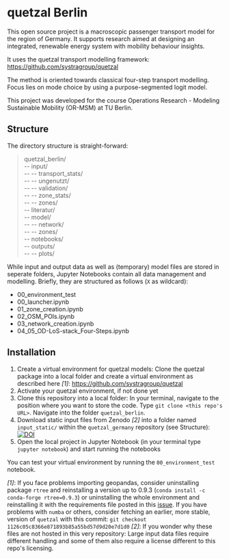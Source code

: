 # quetzal Berlin
This open source project is a macroscopic passenger transport model for the region of Germany. It supports research aimed at designing an integrated, renewable energy system with mobility behaviour insights.

It uses the quetzal transport modelling framework: https://github.com/systragroup/quetzal

The method is oriented towards classical four-step transport modelling. Focus lies on mode choice by using a purpose-segmented logit model.

This project was developed for the course Operations Research - Modeling Sustainable Mobility (OR-MSM) at TU Berlin.

## Structure

The directory structure is straight-forward:
> quetzal_berlin/</br>
> -- input/</br>
> -- --  transport_stats/</br>
> -- --  ungenutzt/</br>
> -- --  validation/</br>
> -- --  zone_stats/</br>
> -- --  zones/</br> 
> -- literatur/</br>
> -- model/</br>
> -- -- network/</br> 
> -- -- zones/</br> 
> -- notebooks/</br>
> -- outputs/</br>
> -- --  plots/</br> 

While input and output data as well as (temporary) model files are stored in seperate folders, Jupyter Notebooks contain all data management and modelling. Briefly, they are structured as follows (`X` as wildcard):
*  00_environment_test
*  00_launcher.ipynb
*  01_zone_creation.ipynb
*  02_OSM_POIs.ipynb
*  03_network_creation.ipynb
*  04_05_OD-LoS-stack_Four-Steps.ipynb

## Installation

1. Create a virtual environment for quetzal models: Clone the quetzal package into a local folder and create a virtual environment as described here *[1]*: https://github.com/systragroup/quetzal
2. Activate your quetzal environment, if not done yet
3. Clone this repository into a local folder: In your terminal, navigate to the position where you want to store the code. Type `git clone <this repo's URL>`. Navigate into the folder `quetzal_berlin`.
4. Download static input files from Zenodo *[2]* into a folder named `input_static/` within the `quetzal_germany` repository (see Structure): [![DOI](https://zenodo.org/badge/DOI/10.5281/zenodo.5659679.svg)](https://doi.org/10.5281/zenodo.5659679)
5. Open the local project in Jupyter Notebook (in your terminal type `jupyter notebook`) and start running the notebooks

You can test your virtual environment by running the `00_environment_test` notebook.

*[1]*: If you face problems importing geopandas, consider uninstalling package `rtree` and reinstalling a version up to 0.9.3 (`conda install -c conda-forge rtree=0.9.3`) or uninstalling the whole environment and reinstalling it with the requirements file posted in this [issue](https://github.com/systragroup/quetzal/issues/45). If you have problems with `numba` or others, consider fetching an earlier, more stable, version of `quetzal` with this commit: `git checkout 1126c05c8366e871893b85a55bd57d9d20e7d1d0`
*[2]*: If you wonder why these files are not hosted in this very repository: Large input data files require different handling and some of them also require a license different to this repo's licensing.
